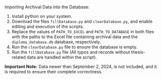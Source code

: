 Importing Archival Data into the Database:

1. Install python on your system.
2. Download the files `fillDatabase.py` and `clearDatabase.py`, and enable editing and execution of the scripts.
3. Replace the values of `PATH_TO_EXCEL` and `PATH_TO_DATABASE` in both files with the paths to the Excel file containing archival data and the `diploma_database.db` database, respectively.
4. Run the `clearDatabase.py` file to ensure the database is empty.
5. Run the `fillDatabase.py` file (All typos and records without thesis-related data are handled within the script).

**Important Note:** Data newer than September 2, 2024, is not included, and it is required to ensure their complete correctness.
